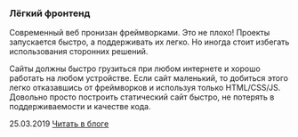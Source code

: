 ### Лёгкий фронтенд

Современный веб пронизан фреймворками. Это не плохо! Проекты запускается быстро, а поддерживать их легко. Но иногда стоит избегать использования сторонних решений.

Сайты должны быстро грузиться при любом интернете и хорошо работать на любом устройстве. Если сайт маленький, то добиться этого легко отказавшись от фреймворков и используя только HTML/CSS/JS. Довольно просто построить статический сайт быстро, не потерять в поддерживаемости и качестве кода.

25.03.2019 [Читать в блоге](https://blog.kamyshev.me/small-frontiend/?utm_source=personal_site)
